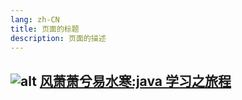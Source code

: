 ```yaml
---
lang: zh-CN
title: 页面的标题
description: 页面的描述
---
```


![alt](/images/index.jpg)
[风萧萧兮易水寒:java 学习之旅程](/java/java-basic/java-basic-object.md)
----------------------------------------------------------------





















